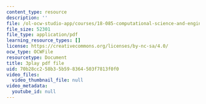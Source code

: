 ```yaml
---
content_type: resource
description: ''
file: /ol-ocw-studio-app/courses/18-085-computational-science-and-engineering-i-fall-2008/70b28cc258b35b598364503f7813f0f0_hYaOtW4XY4.pdf
file_size: 52301
file_type: application/pdf
learning_resource_types: []
license: https://creativecommons.org/licenses/by-nc-sa/4.0/
ocw_type: OCWFile
resourcetype: Document
title: 3play pdf file
uid: 70b28cc2-58b3-5b59-8364-503f7813f0f0
video_files:
  video_thumbnail_file: null
video_metadata:
  youtube_id: null
---
```

